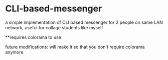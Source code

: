# CLI-based-messenger
a simple implementation of CLI based messenger for 2 people on same LAN network, useful for collage students like myself

**requires colorama to use

future modifications:
    will make it so that you don't require colorama anymore
